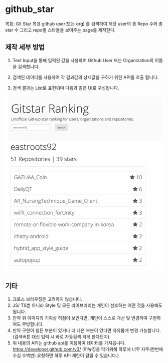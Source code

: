 # github_star
목표: Git Star 목표 github user(또는 org) 를 검색하여 해당 user의 총 Repo 수와 총 star 수 그리고 repo별 스타들을 보여주는 page를 제작한다.

## 제작 세부 방법
1. Text Input을 통해 입력된 값을 사용하여 Github User 또는 Organization의 이름을 검색합니다.

2. 검색된 데이터를 사용하여 각 결과값의 상세값을 구하기 위한 API를 호출 합니다.

3. 검색 결과는 List로 표현되며 다음과 같은 UI로 구성됩니다.

![ui](./img/ui.png)

## 기타

1. 크로스 브라우징은 고려하지 않습니다.
2. JS/ TS뿐 아니라 Style 및 모든 라이브러리는 개인이 선호하는 어떤 것을 사용해도 됩니다.
3. 만약 위 이미지의 기획상 허점이 보인다면, 개인이 스스로 개선 및 변경하여 구현하여도 무방합니다. 
4. 만약 구현이 힘든 부분이 있거나 더 나은 부분이 있다면 자유롭게 변경 가능합니다.(검색버튼 대신 입력 시 바로 자동검색 되게 한다던지) 
5. 위 내용의 API는 github api를 이용하여 데이터를 가져옵니다. 
 https://developer.github.com/v3/ (어뷰징을 막기위해 하루에 너무 자주(한번에 수십 수백번) 요청하면 하루 API 제한이 걸릴 수 있습니다.)
